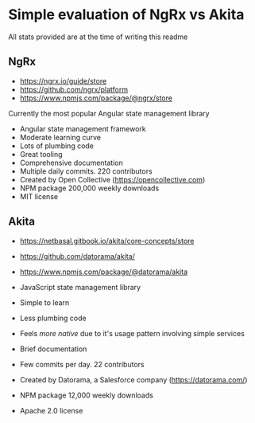 # Simple evaluation of NgRx vs Akita

All stats provided are at the time of writing this readme

## NgRx

- https://ngrx.io/guide/store
- https://github.com/ngrx/platform
- https://www.npmjs.com/package/@ngrx/store

Currently the most popular Angular state management library

- Angular state management framework
- Moderate learning curve
- Lots of plumbing code
- Great tooling
- Comprehensive documentation
- Multiple daily commits. 220 contributors
- Created by Open Collective (https://opencollective.com)
- NPM package 200,000 weekly downloads
- MIT license

## Akita

- https://netbasal.gitbook.io/akita/core-concepts/store
- https://github.com/datorama/akita/
- https://www.npmjs.com/package/@datorama/akita

- JavaScript state management library
- Simple to learn
- Less plumbing code
- Feels _more native_ due to it's usage pattern involving simple services
- Brief documentation
- Few commits per day. 22 contributors
- Created by Datorama, a Salesforce company (https://datorama.com/)
- NPM package 12,000 weekly downloads
- Apache 2.0 license
